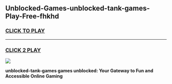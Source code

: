 
## Unblocked-Games-unblocked-tank-games-Play-Free-fhkhd
<h3>
<a href="https://premium76.site?title=unblocked-tank-games&ref=15A">CLICK TO PLAY</a></h3>
<hr>

<h3>
<a href="https://premium76.site?title=unblocked-tank-games&ref=15A">CLICK 2 PLAY</a>
  
</h3>

<a href="https://premium76.site?title=unblocked-tank-games&ref=15A"><img src="https://clearcache.store/games.png"></a>


**unblocked-tank-games games unblocked: Your Gateway to Fun and Accessible Online Gaming**
